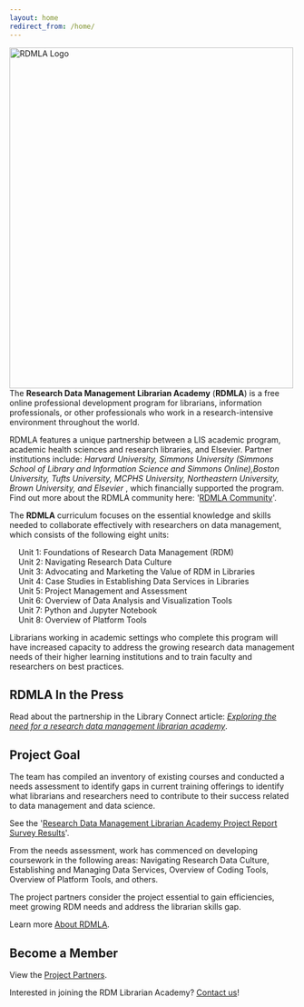 ```yaml
---
layout: home
redirect_from: /home/
---
```


<img src="rdmla-logo.jpg" alt="RDMLA Logo" style="width:500px;height:600px;"> <br>
The **Research Data Management Librarian Academy** (**RDMLA**) is a free online professional development program for librarians, information professionals, or other professionals who work in a research-intensive environment throughout the world. 

RDMLA features a unique partnership between a LIS academic program, academic health sciences and research libraries, and Elsevier. Partner institutions include: <i>Harvard University, Simmons University (Simmons School of Library and Information Science and Simmons Online),Boston University, Tufts University, MCPHS University, Northeastern University, Brown University, and Elsevier </i>, which financially supported the program. Find out more about the RDMLA community here: '<a href="https://rdmla.github.io/home/partners/">RDMLA Community</a>'.

The **RDMLA** curriculum focuses on the essential knowledge and skills needed to collaborate effectively with researchers on data management, which consists of the following eight units: 

&nbsp;&nbsp;&nbsp;&nbsp;Unit 1: Foundations of Research Data Management (RDM) <br>
&nbsp;&nbsp;&nbsp;&nbsp;Unit 2: Navigating Research Data Culture <br>
&nbsp;&nbsp;&nbsp;&nbsp;Unit 3: Advocating and Marketing the Value of RDM in Libraries <br>
&nbsp;&nbsp;&nbsp;&nbsp;Unit 4: Case Studies in Establishing Data Services in Libraries <br>
&nbsp;&nbsp;&nbsp;&nbsp;Unit 5: Project Management and Assessment <br>
&nbsp;&nbsp;&nbsp;&nbsp;Unit 6: Overview of Data Analysis and Visualization Tools <br>
&nbsp;&nbsp;&nbsp;&nbsp;Unit 7: Python and Jupyter Notebook <br>
&nbsp;&nbsp;&nbsp;&nbsp;Unit 8: Overview of Platform Tools <br>

Librarians working in academic settings who complete this program will have increased capacity to address the growing research data management needs of their higher learning institutions and to train faculty and researchers on best practices.
 

## RDMLA In the Press

Read about the partnership in the Library Connect article: <i><a href="https://libraryconnect.elsevier.com/articles/exploring-need-research-data-management-librarian-academy">Exploring the need for a research data management librarian academy</a></i>.

## Project Goal

The team has compiled an inventory of existing courses and conducted a needs assessment to identify gaps in current training offerings to identify what librarians and researchers need to contribute to their success related to data management and data science. 

See the '<a href="https://rdmla.github.io/home/about/">Research Data Management Librarian Academy Project Report Survey Results</a>'.

From the needs assessment, work has commenced on developing coursework in the following areas: Navigating Research Data Culture, Establishing and Managing Data Services, Overview of Coding Tools, Overview of Platform Tools, and others. 

The project partners consider the project essential to gain efficiencies, meet growing RDM needs and address the librarian skills gap.

Learn more <a href="https://rdmla.github.io/about/">About RDMLA</a>.


## Become a Member

View the <a href="https://rdmla.github.io/partners/">Project Partners</a>.

Interested in joining the RDM Librarian Academy? <a href="https://rdmla.github.io/contact/">Contact us</a>!
